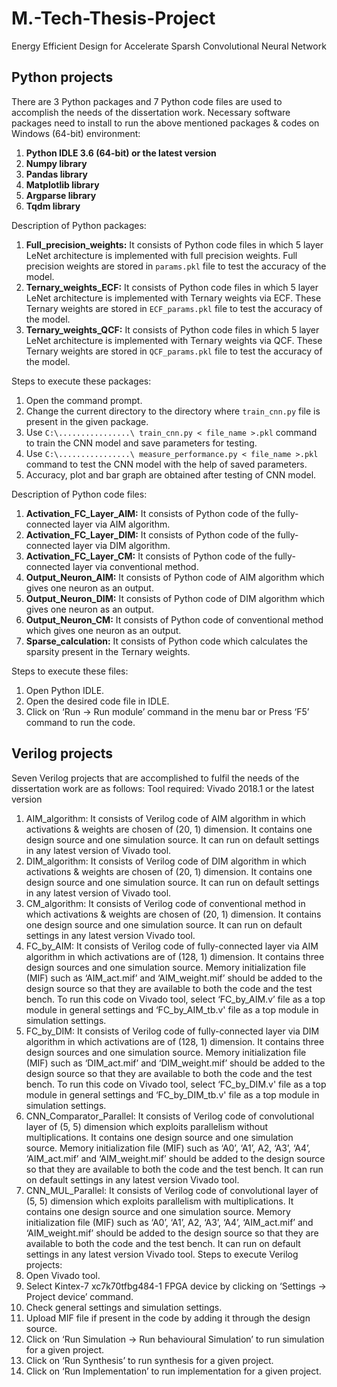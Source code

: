 # M.-Tech-Thesis-Project
Energy Efficient Design for Accelerate Sparsh Convolutional Neural Network


## Python projects

There are 3 Python packages and 7 Python code files are used to accomplish the needs of the dissertation work.
Necessary software packages need to install to run the above mentioned packages & codes on Windows (64-bit) environment:

1. __Python IDLE 3.6 (64-bit) or the latest version__
2. __Numpy library__
3. __Pandas library__
4. __Matplotlib library__
5. __Argparse library__
6. __Tqdm library__

Description of Python packages:

1. __Full_precision_weights:__ It consists of Python code files in which 5 layer LeNet architecture is implemented with full precision weights. Full precision weights are stored in `params.pkl` file to test the accuracy of the model.
2. __Ternary_weights_ECF:__ It consists of Python code files in which 5 layer LeNet architecture is implemented with Ternary weights via ECF. These Ternary weights are stored in `ECF_params.pkl` file to test the accuracy of the model.
3. __Ternary_weights_QCF:__ It consists of Python code files in which 5 layer LeNet architecture is implemented with Ternary weights via QCF. These Ternary weights are stored in `QCF_params.pkl` file to test the accuracy of the model.

Steps to execute these packages:

1. Open the command prompt.
2. Change the current directory to the directory where `train_cnn.py` file is present in the given package.
3. Use `C:\................\ train_cnn.py < file_name >.pkl` command to train the CNN model and save parameters for testing.
4. Use `C:\................\ measure_performance.py < file_name >.pkl` command to test the CNN model with the help of saved parameters.
5. Accuracy, plot and bar graph are obtained after testing of CNN model.

Description of Python code files:

1. __Activation_FC_Layer_AIM:__ It consists of Python code of the fully-connected layer via AIM algorithm.
2. __Activation_FC_Layer_DIM:__ It consists of Python code of the fully-connected layer via DIM algorithm.
3. __Activation_FC_Layer_CM:__ It consists of Python code of the fully-connected layer via conventional method.
4. __Output_Neuron_AIM:__ It consists of Python code of AIM algorithm which gives one neuron as an output.
5. __Output_Neuron_DIM:__ It consists of Python code of DIM algorithm which gives one neuron as an output.
6. __Output_Neuron_CM:__ It consists of Python code of conventional method which gives one neuron as an output.
7. __Sparse_calculation:__ It consists of Python code which calculates the sparsity present in the Ternary weights.

Steps to execute these files:
1. Open Python IDLE.
2. Open the desired code file in IDLE.
3. Click on ‘Run -> Run module’ command in the menu bar or Press ‘F5’ command to run the code.

## Verilog projects

Seven Verilog projects that are accomplished to fulfil the needs of the dissertation work are as follows:
Tool required: Vivado 2018.1 or the latest version
1. AIM_algorithm: It consists of Verilog code of AIM algorithm in which activations & weights are chosen of (20, 1) dimension. It contains one design source and one simulation source. It can run on default settings in any latest version of Vivado tool.
2. DIM_algorithm: It consists of Verilog code of DIM algorithm in which activations & weights are chosen of (20, 1) dimension. It contains one design source and one simulation source. It can run on default settings in any latest version of Vivado tool.
3. CM_algorithm: It consists of Verilog code of conventional method in which activations & weights are chosen of (20, 1) dimension. It contains one design source and one simulation source. It can run on default settings in any latest version Vivado tool.
4. FC_by_AIM: It consists of Verilog code of fully-connected layer via AIM algorithm in which activations are of (128, 1) dimension. It contains three design sources and one simulation source. Memory initialization file (MIF) such as ‘AIM_act.mif’ and ‘AIM_weight.mif’ should be added to the design source so that they are available to both the code and the test bench. To run this code on Vivado tool, select ‘FC_by_AIM.v’ file as a top module in general settings and ‘FC_by_AIM_tb.v' file as a top module in simulation settings.
5. FC_by_DIM: It consists of Verilog code of fully-connected layer via DIM algorithm in which activations are of (128, 1) dimension. It contains three design sources and one simulation source. Memory initialization file (MIF) such as ‘DIM_act.mif’ and ‘DIM_weight.mif’ should be added to the design source so that they are available to both the code and the test bench. To run this code on Vivado tool, select ‘FC_by_DIM.v' file as a top module in general settings and ‘FC_by_DIM_tb.v' file as a top module in simulation settings.
6. CNN_Comparator_Parallel: It consists of Verilog code of convolutional layer of (5, 5) dimension which exploits parallelism without multiplications. It contains one design source and one simulation source. Memory initialization file (MIF) such as ‘A0’, ‘A1’,
A2, ‘A3’, ‘A4’, ‘AIM_act.mif’ and ‘AIM_weight.mif’ should be added to the design source so that they are available to both the code and the test bench. It can run on default settings in any latest version Vivado tool.
7. CNN_MUL_Parallel: It consists of Verilog code of convolutional layer of (5, 5) dimension which exploits parallelism with multiplications. It contains one design source and one simulation source. Memory initialization file (MIF) such as ‘A0’, ‘A1’, A2, ‘A3’, ‘A4’, ‘AIM_act.mif’ and ‘AIM_weight.mif’ should be added to the design source so that they are available to both the code and the test bench. It can run on default settings in any latest version Vivado tool.
Steps to execute Verilog projects:
1. Open Vivado tool.
2. Select Kintex-7 xc7k70tfbg484-1 FPGA device by clicking on ‘Settings -> Project device’ command.
3. Check general settings and simulation settings.
4. Upload MIF file if present in the code by adding it through the design source.
5. Click on ‘Run Simulation -> Run behavioural Simulation’ to run simulation for a given project.
6. Click on ‘Run Synthesis’ to run synthesis for a given project.
7. Click on ‘Run Implementation’ to run implementation for a given project.
